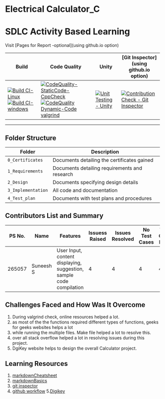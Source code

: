 # Electrical Calculator_C

# SDLC Activity Based Learning

Visit [Pages for Report -optional](using github.io option)

Build | Code Quality | Unity | [Git Inspector](using github.io option)
------|----------|-------|--------------
[![Build CI-Linux](https://github.com/Suneesh-S/M1_Electrical_Calculator/actions/workflows/c-cpp.yml/badge.svg)](https://github.com/Suneesh-S/M1_Electrical_Calculator/actions/workflows/c-cpp.yml) [![Build CI-windows](https://github.com/Suneesh-S/M1_Electrical_Calculator/actions/workflows/c-cpp-windows.yml/badge.svg)](https://github.com/Suneesh-S/M1_Electrical_Calculator/actions/workflows/c-cpp-windows.yml) | [![CodeQuality-StaticCode-CppCheck](https://github.com/Suneesh-S/M1_Electrical_Calculator/actions/workflows/cpp-check.yml/badge.svg)](https://github.com/Suneesh-S/M1_Electrical_Calculator/actions/workflows/cpp-check.yml) [![CodeQuality Dynamic-Code valgrind](https://github.com/Suneesh-S/M1_Electrical_Calculator/actions/workflows/c-dynamic.yml/badge.svg)](https://github.com/Suneesh-S/M1_Electrical_Calculator/actions/workflows/c-dynamic.yml) | [![Unit Testing - Unity](https://github.com/Suneesh-S/M1_Electrical_Calculator/actions/workflows/unity.yml/badge.svg)](https://github.com/Suneesh-S/M1_Electrical_Calculator/actions/workflows/unity.yml)| [![Contribution Check - Git Inspector](https://github.com/Suneesh-S/M1_Electrical_Calculator/actions/workflows/c-gitinspector.yml/badge.svg)](https://github.com/Suneesh-S/M1_Electrical_Calculator/actions/workflows/c-gitinspector.yml)

----

## Folder Structure
Folder             | Description
-------------------| -----------------------------------------
`0_Certificates`   | Documents detailing the certificates gained
`1_Requirements`   | Documents detailing requirements and research
`2_Design`         | Documents specifying design details
`3_Implementation` | All code and documentation
`4_Test_plan`      | Documents with test plans and procedures

## Contributors List and Summary

PS No. |  Name   |    Features    | Issuess Raised |Issues Resolved|No Test Cases|Test Case Pass
-------|---------|----------------|----------------|---------------|-------------|--------------
265057 | Suneesh S  | User Input, content displaying, suggestion, sample code compilation |  4  |  4  | 4  | 4        

## Challenges Faced and How Was It Overcome

1. During valgrind check, online resources helped a lot. 
2. as most of the the functions required different types of functions, geeks for geeks websites helps a lot
3. while running the multiple files. Make file helped a lot to resolve this.
4. over all stack overflow helped a lot in resolving issues during this project.
5. DgiKey website helps to design the overall Calculator project.

## Learning Resources
1. [markdownCheatsheet](https://github.com/adam-p/markdown-here/wiki/Markdown-Cheatsheet)
2. [markdownBasics](https://guides.github.com/features/mastering-markdown/)
3. [git inspector](https://github.com/ejwa/gitinspector.git)
4. [github workflow](https://docs.github.com/en/actions/learn-github-action)
5.[Digikey](https://www.digikey.in/en/resources/online-conversion-calculators)
